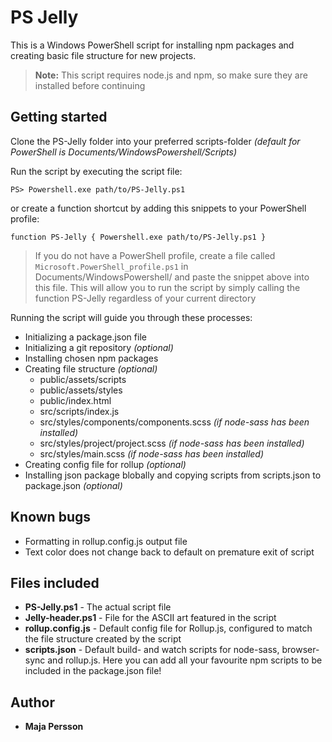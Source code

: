 # PS Jelly

This is a Windows PowerShell script for installing npm packages and creating basic file structure for new projects.

>**Note:** This script requires node.js and npm, so make sure they are installed before continuing

## Getting started 

Clone the PS-Jelly folder into your preferred scripts-folder *(default for PowerShell is Documents/WindowsPowershell/Scripts)*

Run the script by executing the script file:

`PS> Powershell.exe path/to/PS-Jelly.ps1`

or create a function shortcut by adding this snippets to your PowerShell profile:

`function PS-Jelly { Powershell.exe path/to/PS-Jelly.ps1 }`

> If you do not have a PowerShell profile, create a file called `Microsoft.PowerShell_profile.ps1` in Documents/WindowsPowershell/ and paste the snippet above into this file. This will allow you to run the script by simply calling the function PS-Jelly regardless of your current directory

Running the script will guide you through these processes:
- Initializing a package.json file
- Initializing a git repository *(optional)*
- Installing chosen npm packages
- Creating file structure *(optional)*
  - public/assets/scripts
  - public/assets/styles
  - public/index.html
  - src/scripts/index.js
  - src/styles/components/components.scss *(if node-sass has been installed)*
  - src/styles/project/project.scss *(if node-sass has been installed)*
  - src/styles/main.scss *(if node-sass has been installed)*
- Creating config file for rollup *(optional)*
- Installing json package blobally and copying scripts from scripts.json to package.json *(optional)*

## Known bugs
- Formatting in rollup.config.js output file
- Text color does not change back to default on premature exit of script

## Files included
- **PS-Jelly.ps1** - The actual script file
- **Jelly-header.ps1** - File for the ASCII art featured in the script
- **rollup.config.js** - Default config file for Rollup.js, configured to match the file structure created by the script
- **scripts.json** - Default build- and watch scripts for node-sass, browser-sync and rollup.js. Here you can add all your favourite npm scripts to be included in the package.json file!

## Author
- **Maja Persson**
